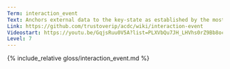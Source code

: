 ```yaml
---
Term: interaction_event
Text: Anchors external data to the key-state as established by the most recent prior establishment event
Link: https://github.com/trustoverip/acdc/wiki/interaction-event
Videostart: https://youtu.be/GqjsRuu0V5A?list=PLXVbQu7JH_LHVhs0rZ9Bb8ocyKlPljkaG&t=04m39s
Level: 7
---
```


{% include_relative gloss/interaction_event.md %}

